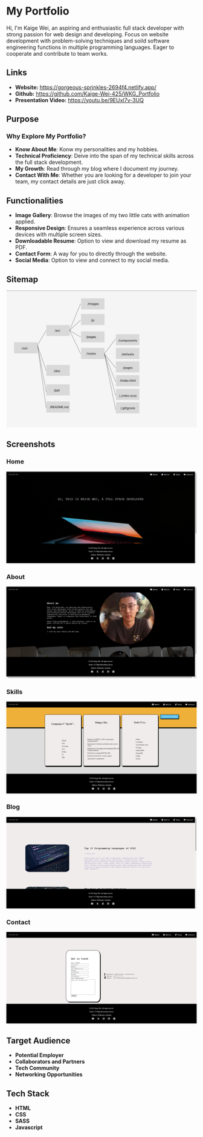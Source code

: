 # My Portfolio
Hi, I'm Kaige Wei, an aspiring and enthusiastic full stack developer with strong passion for web design and developing. Focus on website development with problem-solving techniques and soild software engineering functions in multiple programming languages. Eager to cooperate and contribute to team works.

## Links
* __Website:__ https://gorgeous-sprinkles-2694f4.netlify.app/
* __Github:__ https://github.com/Kaige-Wei-425/WKG_Portfolio
* __Presentation Video:__ https://youtu.be/9EUxI7v-3UQ

## Purpose
### Why Explore My Portfolio?
* __Know About Me__: Konw my personalities and my hobbies.
* __Technical Proficiency__: Deive into the span of my technical skills across the full stack development. 
* __My Growth__: Read through my blog where I document my journey.
* __Contact With Me__: Whether you are looking for a developer to join your team, my contact details are just click away.

## Functionalities
* __Image Gallery__: Browse the images of my two little cats with animation applied.
* __Responsive Design__: Ensures a seamless experience across various devices with multiple screen sizes.
* __Downloadable Resume__: Option to view and download my resume as PDF.
* __Contact Form__: A way for you to directly through the website.
* __Social Media__: Option to view and connect to my social media.

## Sitemap
![Sitemap](./docs/sitemap.png "Sitemap")

## Screenshots
### Home
![Home](./docs/home.png "Home")

### About
![About](./docs/about.png "About")

### Skills
![Skills](./docs/skills.png "Skills")

### Blog
![Blog](./docs/blog.png "Blog")

### Contact
![Contact](./docs/contact.png "Contact")

## Target Audience
* __Potential Employer__
* __Collaborators and Partners__
* __Tech Community__
* __Networking Opportunities__

## Tech Stack
* __HTML__
* __CSS__
* __SASS__
* __Javascript__
